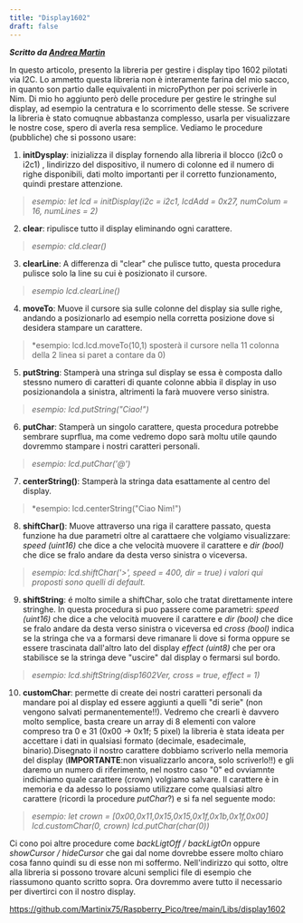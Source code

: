 ```yaml
---
title: "Display1602"
draft: false
--- 
```

***Scritto da [Andrea Martin](https://sites.google.com/view/martinix/home)***

In questo articolo, presento la libreria per gestire i display tipo 1602 pilotati via I2C. Lo ammetto questa libreria non è interamente farina del mio sacco, in quanto son partio dalle equivalenti in microPython per poi scriverle in Nim. Di mio ho aggiunto però delle procedure per gestire le stringhe sul display, ad esempio la centratura e lo scorrimento delle stesse. Se scrivere la libreria è stato comuqnue abbastanza complesso, usarla per visualizzare le nostre cose, spero di averla resa semplice. Vediamo le procedure (pubbliche) che si possono usare:

1. **initDysplay**: inizializza il display fornendo alla libreria il blocco (i2c0 o i2c1) , lindirizzo del dispositivo, il numero di colonne ed il numero di righe disponibili, dati molto importanti per il corretto funzionamento, quindi prestare attenzione.
>*esempio: let lcd = initDisplay(i2c = i2c1, lcdAdd = 0x27, numColum = 16, numLines = 2)*

2. **clear**: ripulisce tutto il display eliminando ogni carattere.
>*esempio: cld.clear()*

3. **clearLine**: A differenza di "clear" che pulisce tutto, questa procedura pulisce solo la line su cui è posizionato il cursore.
>*esempio lcd.clearLine()*

4. **moveTo**: Muove il cursore sia sulle colonne del display sia sulle righe, andando a posizionarlo ad esempio nella corretta posizione dove si desidera stampare un carattere.
>*esempio: lcd.lcd.moveTo(10,1) sposterà il cursore nella 11 colonna della 2 linea si paret a contare da 0)

5. **putString**: Stamperà una stringa sul display se essa è composta dallo stessno numero di caratteri di quante colonne abbia il display in uso posizionandola a sinistra, altrimenti la farà muovere verso sinistra.
>*esempio: lcd.putString("Ciao!")*

6. **putChar**: Stamperà un singolo carattere, questa procedura potrebbe sembrare suprflua, ma come vedremo dopo sarà moltu utile qaundo dovremmo stampare i nostri caratteri personali.
>*esempio: lcd.putChar('@')*

7. **centerString()**: Stamperà la stringa data esattamente al centro del display.
>*esempio: lcd.centerString("Ciao Nim!")

8. **shiftChar()**: Muove attraverso una riga il carattere passato, questa funzione ha due parametri oltre al carattaere che volgiamo visualizzare: *speed (uint16)* che dice a che velocità muovere il carattere e *dir (bool)* che dice se fralo andare da desta verso sinistra o viceversa.
>*esempio: lcd.shiftChar('>', speed = 400, dir = true) i valori qui proposti sono quelli di default.*

9. **shiftString**: é molto simile a shiftChar, solo che tratat direttamente intere stringhe. In questa procedura si puo passere come parametri: *speed (uint16)* che dice a che velocità muovere il carattere e *dir (bool)* che dice se fralo andare da desta verso sinistra o viceversa ed *cross (bool)* indica se la stringa che va a formarsi deve rimanare li dove si forma oppure se essere trascinata dall'altro lato del display  *effect (uint8)* che per ora stabilisce se la stringa deve "uscire" dal display o fermarsi sul bordo.
>*esempio: lcd.shiftString(disp1602Ver, cross = true, effect = 1)*

10. **customChar**: permette di create dei nostri caratteri personali da mandare poi al display ed essere aggiunti a quelli "di serie" (non vengono salvati permanentemente!!). Vedremo che crearli è davvero molto semplice, basta creare un array di 8 elementi con valore compreso tra 0 e 31 (0x00 -> 0x1f; 5 pixel) la libreria è stata ideata per accettare i dati in qualsiasi formato (decimale, esadecimale, binario).Disegnato il nostro carattere  dobbiamo scriverlo nella memoria del display (**IMPORTANTE**:non visualizzarlo ancora, solo scriverlo!!) e gli daremo un numero di riferimento, nel nostro caso "0" ed ovviamnte indichiamo quale carattere (crown) volgiamo salvare. Il carattere è in memoria e da adesso lo possiamo utilizzare come qualsiasi altro carattere (ricordi la procedure *putChar*?) e si fa nel seguente modo:
> *esempio: 
let crown = [0x00,0x11,0x15,0x15,0x1f,0x1b,0x1f,0x00]
lcd.customChar(0, crown) 
lcd.putChar(char(0))*

Ci cono poi altre procedure come *backLigtOff / backLigtOn* oppure *showCursor / hideCursor* che gai dal nome dovrebbe essere molto chiaro cosa fanno quindi su di esse non mi soffermo. Nell'indirizzo qui sotto, oltre alla libreria si possono trovare alcuni semplici file di esempio che riassumono quanto scritto sopra. Ora dovremmo avere tutto il necessario per divertirci con il nostro display.

<https://github.com/Martinix75/Raspberry_Pico/tree/main/Libs/display1602>


